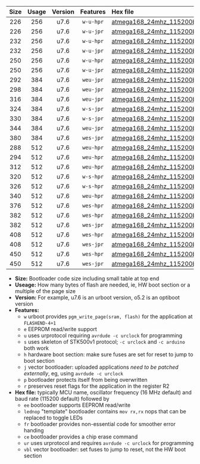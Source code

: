 |Size|Usage|Version|Features|Hex file|
|:-:|:-:|:-:|:-:|:--|
|226|256|u7.6|`w-u-hpr`|[atmega168_24mhz_115200bps_ur.hex](https://raw.githubusercontent.com/stefanrueger/urboot/main/atmega168_24mhz_115200bps_ur.hex)|
|226|256|u7.6|`w-u-jpr`|[atmega168_24mhz_115200bps_ur_vbl.hex](https://raw.githubusercontent.com/stefanrueger/urboot/main/atmega168_24mhz_115200bps_ur_vbl.hex)|
|232|256|u7.6|`w-u-hpr`|[atmega168_24mhz_115200bps_lednop_ur.hex](https://raw.githubusercontent.com/stefanrueger/urboot/main/atmega168_24mhz_115200bps_lednop_ur.hex)|
|232|256|u7.6|`w-u-jpr`|[atmega168_24mhz_115200bps_lednop_ur_vbl.hex](https://raw.githubusercontent.com/stefanrueger/urboot/main/atmega168_24mhz_115200bps_lednop_ur_vbl.hex)|
|250|256|u7.6|`w-u-hpr`|[atmega168_24mhz_115200bps_lednop_fr_ur.hex](https://raw.githubusercontent.com/stefanrueger/urboot/main/atmega168_24mhz_115200bps_lednop_fr_ur.hex)|
|250|256|u7.6|`w-u-jpr`|[atmega168_24mhz_115200bps_lednop_fr_ur_vbl.hex](https://raw.githubusercontent.com/stefanrueger/urboot/main/atmega168_24mhz_115200bps_lednop_fr_ur_vbl.hex)|
|292|384|u7.6|`weu-jpr`|[atmega168_24mhz_115200bps_ee_ur_vbl.hex](https://raw.githubusercontent.com/stefanrueger/urboot/main/atmega168_24mhz_115200bps_ee_ur_vbl.hex)|
|298|384|u7.6|`weu-jpr`|[atmega168_24mhz_115200bps_ee_lednop_ur_vbl.hex](https://raw.githubusercontent.com/stefanrueger/urboot/main/atmega168_24mhz_115200bps_ee_lednop_ur_vbl.hex)|
|316|384|u7.6|`weu-jpr`|[atmega168_24mhz_115200bps_ee_lednop_fr_ur_vbl.hex](https://raw.githubusercontent.com/stefanrueger/urboot/main/atmega168_24mhz_115200bps_ee_lednop_fr_ur_vbl.hex)|
|324|384|u7.6|`w-s-jpr`|[atmega168_24mhz_115200bps_vbl.hex](https://raw.githubusercontent.com/stefanrueger/urboot/main/atmega168_24mhz_115200bps_vbl.hex)|
|330|384|u7.6|`w-s-jpr`|[atmega168_24mhz_115200bps_lednop_vbl.hex](https://raw.githubusercontent.com/stefanrueger/urboot/main/atmega168_24mhz_115200bps_lednop_vbl.hex)|
|344|384|u7.6|`weu-jpr`|[atmega168_24mhz_115200bps_ee_lednop_fr_ce_ur_vbl.hex](https://raw.githubusercontent.com/stefanrueger/urboot/main/atmega168_24mhz_115200bps_ee_lednop_fr_ce_ur_vbl.hex)|
|380|384|u7.6|`wes-jpr`|[atmega168_24mhz_115200bps_ee_vbl.hex](https://raw.githubusercontent.com/stefanrueger/urboot/main/atmega168_24mhz_115200bps_ee_vbl.hex)|
|288|512|u7.6|`weu-hpr`|[atmega168_24mhz_115200bps_ee_ur.hex](https://raw.githubusercontent.com/stefanrueger/urboot/main/atmega168_24mhz_115200bps_ee_ur.hex)|
|294|512|u7.6|`weu-hpr`|[atmega168_24mhz_115200bps_ee_lednop_ur.hex](https://raw.githubusercontent.com/stefanrueger/urboot/main/atmega168_24mhz_115200bps_ee_lednop_ur.hex)|
|312|512|u7.6|`weu-hpr`|[atmega168_24mhz_115200bps_ee_lednop_fr_ur.hex](https://raw.githubusercontent.com/stefanrueger/urboot/main/atmega168_24mhz_115200bps_ee_lednop_fr_ur.hex)|
|320|512|u7.6|`w-s-hpr`|[atmega168_24mhz_115200bps.hex](https://raw.githubusercontent.com/stefanrueger/urboot/main/atmega168_24mhz_115200bps.hex)|
|326|512|u7.6|`w-s-hpr`|[atmega168_24mhz_115200bps_lednop.hex](https://raw.githubusercontent.com/stefanrueger/urboot/main/atmega168_24mhz_115200bps_lednop.hex)|
|340|512|u7.6|`weu-hpr`|[atmega168_24mhz_115200bps_ee_lednop_fr_ce_ur.hex](https://raw.githubusercontent.com/stefanrueger/urboot/main/atmega168_24mhz_115200bps_ee_lednop_fr_ce_ur.hex)|
|376|512|u7.6|`wes-hpr`|[atmega168_24mhz_115200bps_ee.hex](https://raw.githubusercontent.com/stefanrueger/urboot/main/atmega168_24mhz_115200bps_ee.hex)|
|382|512|u7.6|`wes-hpr`|[atmega168_24mhz_115200bps_ee_lednop.hex](https://raw.githubusercontent.com/stefanrueger/urboot/main/atmega168_24mhz_115200bps_ee_lednop.hex)|
|382|512|u7.6|`wes-jpr`|[atmega168_24mhz_115200bps_ee_lednop_vbl.hex](https://raw.githubusercontent.com/stefanrueger/urboot/main/atmega168_24mhz_115200bps_ee_lednop_vbl.hex)|
|408|512|u7.6|`wes-hpr`|[atmega168_24mhz_115200bps_ee_lednop_fr.hex](https://raw.githubusercontent.com/stefanrueger/urboot/main/atmega168_24mhz_115200bps_ee_lednop_fr.hex)|
|408|512|u7.6|`wes-jpr`|[atmega168_24mhz_115200bps_ee_lednop_fr_vbl.hex](https://raw.githubusercontent.com/stefanrueger/urboot/main/atmega168_24mhz_115200bps_ee_lednop_fr_vbl.hex)|
|450|512|u7.6|`wes-hpr`|[atmega168_24mhz_115200bps_ee_lednop_fr_ce.hex](https://raw.githubusercontent.com/stefanrueger/urboot/main/atmega168_24mhz_115200bps_ee_lednop_fr_ce.hex)|
|450|512|u7.6|`wes-jpr`|[atmega168_24mhz_115200bps_ee_lednop_fr_ce_vbl.hex](https://raw.githubusercontent.com/stefanrueger/urboot/main/atmega168_24mhz_115200bps_ee_lednop_fr_ce_vbl.hex)|

- **Size:** Bootloader code size including small table at top end
- **Useage:** How many bytes of flash are needed, ie, HW boot section or a multiple of the page size
- **Version:** For example, u7.6 is an urboot version, o5.2 is an optiboot version
- **Features:**
  + `w` urboot provides `pgm_write_page(sram, flash)` for the application at `FLASHEND-4+1`
  + `e` EEPROM read/write support
  + `u` uses urprotocol requiring `avrdude -c urclock` for programming
  + `s` uses skeleton of STK500v1 protocol; `-c urclock` and `-c arduino` both work
  + `h` hardware boot section: make sure fuses are set for reset to jump to boot section
  + `j` vector bootloader: uploaded applications *need to be patched externally*, eg, using `avrdude -c urclock`
  + `p` bootloader protects itself from being overwritten
  + `r` preserves reset flags for the application in the register R2
- **Hex file:** typically MCU name, oscillator frequency (16 MHz default) and baud rate (115200 default) followed by
  + `ee` bootloader supports EEPROM read/write
  + `lednop` "template" bootloader contains `mov rx,rx` nops that can be replaced to toggle LEDs
  + `fr` bootloader provides non-essential code for smoother error handing
  + `ce` bootloader provides a chip erase command
  + `ur` uses urprotocol and requires `avrdude -c urclock` for programming
  + `vbl` vector bootloader: set fuses to jump to reset, not the HW boot section
